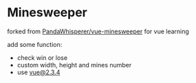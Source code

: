 # Minesweeper

forked from [PandaWhisperer/vue-minesweeper](https://github.com/PandaWhisperer/vue-minesweeper) for vue learning

add some function:
- check win or lose
- custom width, height and mines number
- use vue@2.3.4